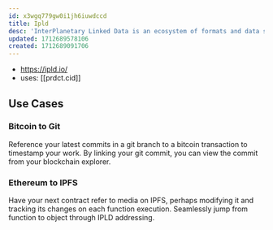 ```yaml
---
id: x3wgq779gw0i1jh6iuwdccd
title: Ipld
desc: 'InterPlanetary Linked Data is an ecosystem of formats and data structures for building applications that can be fully decentralized, i.e. the data model of the content-addressable web'
updated: 1712689578106
created: 1712689091706
---
```


- https://ipld.io/
- uses: [[prdct.cid]]

## Use Cases


### Bitcoin to Git

Reference your latest commits in a git branch to a bitcoin transaction to timestamp your work. By linking your git commit, you can view the commit from your blockchain explorer.

### Ethereum to IPFS

Have your next contract refer to media on IPFS, perhaps modifying it and tracking its changes on each function execution. Seamlessly jump from function to object through IPLD addressing.
